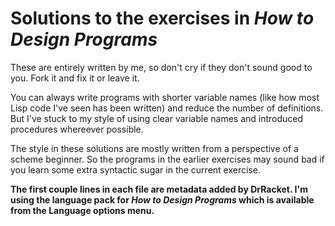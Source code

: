 Solutions to the exercises in _How to Design Programs_
=======================================================

These are entirely written by me, so don't cry if they don't sound good to you. Fork it and fix it or leave it.

You can always write programs with shorter variable names (like how most Lisp code I've seen has been written) and reduce the number of definitions. But I've stuck to my style of using clear variable names and introduced procedures whereever possible.

The style in these solutions are mostly written from a perspective of a scheme beginner. So the programs in the earlier exercises may sound bad if you learn some extra syntactic sugar in the current exercise.

__The first couple lines in each file are metadata added by DrRacket. I'm using the language pack for *How to Design Programs* which is available from the Language options menu.__

